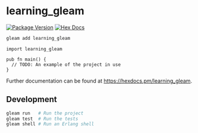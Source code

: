 # learning_gleam

[![Package Version](https://img.shields.io/hexpm/v/learning_gleam)](https://hex.pm/packages/learning_gleam)
[![Hex Docs](https://img.shields.io/badge/hex-docs-ffaff3)](https://hexdocs.pm/learning_gleam/)

```sh
gleam add learning_gleam
```
```gleam
import learning_gleam

pub fn main() {
  // TODO: An example of the project in use
}
```

Further documentation can be found at <https://hexdocs.pm/learning_gleam>.

## Development

```sh
gleam run   # Run the project
gleam test  # Run the tests
gleam shell # Run an Erlang shell
```
